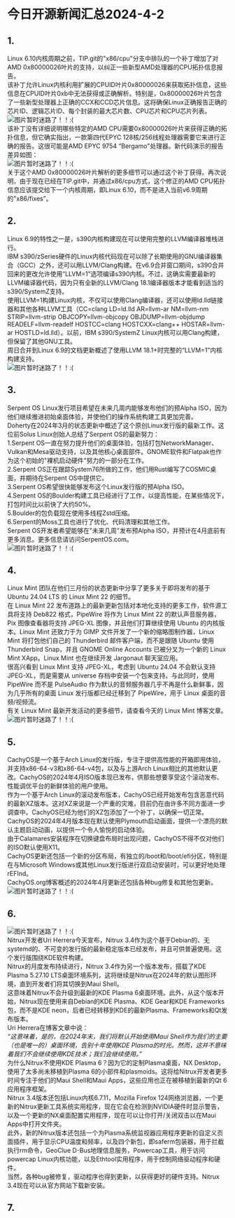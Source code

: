 # 今日开源新闻汇总2024-4-2
## 1.
Linux 6.10内核周期之前，TIP.git的"x86/cpu"分支中排队的一个补丁增加了对AMD 0x80000026叶片的支持，以纠正一些新型AMD处理器的CPU拓扑信息报告。
<br>
该补丁允许Linux内核利用扩展的CPUID叶片0x80000026来获取拓扑信息，这些信息在CPUID叶片0xb中无法获得或正确解析。特别是，0x80000026叶片包含了一些新型处理器上正确的CCX和CCD芯片信息。这将确保Linux正确报告正确的芯片ID、逻辑芯片ID、每个封装的最大芯片数、CPU芯片和CPU芯片列表。
<br>
![图片暂时迷路了！！:(](img/1-1.png)
<br>
该补丁没有详细说明哪些特定的AMD CPU需要0x80000026叶片来获得正确的拓扑信息，但它确实指出，一款第四代EPYC 128核/256线程处理器需要它来进行正确的报告。这很可能是AMD EPYC 9754 “Bergamo"处理器。新代码演示的报告差异如图：
<br>
![图片暂时迷路了！！:(](img/1-2.png)
<br>
关于这个AMD 0x80000026叶片解析的更多细节可以通过这个补丁获得。再次说明，由于现在已经在TIP.git中，并通过x86/cpu方式，这个修正的AMD CPU拓扑信息应该提交给下一个内核周期，即Linux 6.10，而不是进入当前v6.9周期的"x86/fixes”。
<br>
## 2.
Linux 6.9的特性之一是，s390内核构建现在可以使用完整的LLVM编译器堆栈进行。
<br>
IBM s390/zSeries硬件的Linux内核代码现在可以除了长期使用的GNU编译器集合（GCC）之外，还可以用LLVM/Clang构建。在v6.9合并窗口期间，s390合并回来的更改允许使用“LLVM=1”选项编译s390内核。不过，这确实需要最新的LLVM编译器代码，因为只有全新的LLVM/Clang 18.1编译器版本才能看到适当的s390/SystemZ支持。
<br>
使用LLVM=1构建Linux内核，不仅可以使用Clang编译器，还可以使用ld.lld链接器和其他各种LLVM工具（CC=clang LD=ld.lld AR=llvm-ar NM=llvm-nm STRIP=llvm-strip OBJCOPY=llvm-objcopy OBJDUMP=llvm-objdump READELF=llvm-readelf HOSTCC=clang HOSTCXX=clang++ HOSTAR=llvm-ar HOSTLD=ld.lld）。以前，IBM s390/SystemZ Linux内核可以用Clang构建，但保留了其他GNU工具。
<br>
周日合并到Linux 6.9的文档更新概述了使用LLVM 18.1+时完整的“LLVM=1”内核构建支持。
<br>
![图片暂时迷路了！！:(](img/2.png)
<br>
## 3.
Serpent OS Linux发行项目希望在未来几周内能够发布他们的预Alpha ISO，因为他们继续推进初始桌面体验，并使他们的操作系统构建工具更加完善。
<br>
Doherty在2024年3月的状态更新中概述了这个原创Linux发行版的最新工作。这位前Solus Linux创始人总结了Serpent OS的最新努力：
<br>
1.Serpent OS一直在努力提升他们的桌面体验，包括打包NetworkManager、Vulkan和Mesa驱动支持，以及其他核心桌面部件。GNOME软件和Flatpak也作为这个初始的"裸机启动硬件"努力的一部分在工作。
<br>
2.Serpent OS正在跟踪System76所做的工作，他们用Rust编写了COSMIC桌面，并期待在Serpent OS中提供它。
<br>
3.Serpent OS希望很快能够发布这个Linux发行版的预Alpha ISO。
<br>
4.Serpent OS的Boulder构建工具已经进行了工作，以提高性能，在某些情况下，打包时间比以前快了大约50%。
<br>
5.Boulder的包负载现在使用多线程Zstd压缩。
<br>
6.Serpent的Moss工具也进行了优化、代码清理和其他工作。
<br>
Serpent OS开发者希望能够在"未来几周"发布预Alpha ISO，并预计在4月底前有更多消息。更多信息请访问SerpentOS.com。
<br>
![图片暂时迷路了！！:(](img/3.png)
<br>
## 4.
Linux Mint 团队在他们三月份的状态更新中分享了更多关于即将发布的基于 Ubuntu 24.04 LTS 的 Linux Mint 22 的细节。
<br>
在 Linux Mint 22 发布道路上的最新更新包括对本地化支持的更多工作，软件源工具将支持 Deb822 格式，PipeWire 将作为 Linux Mint 22 的默认声音服务器，Pix 图像查看器将支持 JPEG-XL 图像，并且他们打算继续使用 Ubuntu 的内核版本。Linux Mint 还致力于为 GIMP 文件开发了一个新的缩略图制作器，Linux Mint 将打包他们自己的 Thunderbird 邮件客户端，而不是跟随 Ubuntu 使用 Thunderbird Snap，并且 GNOME Online Accounts 已被分叉为一个新的 Linux Mint XApp。Linux Mint 也在继续开发 Jargonaut 聊天室应用。
<br>
很高兴看到 Linux Mint 支持 JPEG-XL，考虑到 Ubuntu 24.04 不会默认支持 JPEG-XL，而是需要从 universe 存档中安装一个包来支持。与此同时，使用 PipeWire 而不是 PulseAudio 作为默认的音频服务器几乎不再是什么新鲜事，因为几乎所有的桌面 Linux 发行版都已经迁移到了 PipeWire，用于 Linux 桌面的音频/视频流。
<br>
有关 Linux Mint 最新开发活动的更多细节，请查看今天的 Linux Mint 博客文章。
<br>
![图片暂时迷路了！！:(](img/4.png)
<br>
## 5.
CachyOS是一个基于Arch Linux的发行版，专注于提供高性能的开箱即用体验，并支持x86-64-v3和x86-64-v4包，以及与上游Arch Linux相比的其他默认更改。CachyOS的2024年4月ISO版本现已发布，供那些想要享受这个滚动发布、性能调优平台的新鲜体验的用户使用。
<br>
作为一个基于Arch Linux的滚动发布版本，CachyOS已经开始发布包含恶意代码的最新XZ版本。这对XZ来说是一个严重的灾难，目前仍在由许多不同方面进一步调查中。CachyOS已经为他们的XZ包添加了一个补丁，以确保一切正常。
<br>
CachyOS的2024年4月版本现在默认使用Plymouth启动画面，提供一个漂亮的默认主题启动动画，以提供一个令人愉悦的启动体验。
<br>
由于Calamares安装程序在切换键盘布局时出现问题，CachyOS不得不仅对他们的ISO默认使用X11。
<br>
CachyOS更新还包括一个新的分区布局，有独立的/boot和/boot/efi分区，特别是在与Microsoft Windows或其他Linux发行版进行双启动安装时，可以更好地处理rEFInd。
<br>
CachyOS.org博客概述的2024年4月更新还包括各种bug修复和其他包更新。
<br>
![图片暂时迷路了！！:(](img/5.png)
<br>
## 6.
![图片暂时迷路了！！:(](img/6.png)
<br>
Nitrux开发者Uri Herrera今天宣布，Nitrux 3.4作为这个基于Debian的、无systemd的、不可变的发行版的最新稳定版本已经发布，并且可供普遍使用。这个发行版围绕KDE软件构建。
<br>
Nitrux的月度发布持续进行，Nitrux 3.4作为另一个版本发布，搭载了KDE Plasma 5.27.10 LTS桌面环境系列，这将继续是Nitrux在2024年的默认图形环境，直到开发者们将其切换到Maui Shell。
<br>
这意味着Nitrux不会升级到最新的KDE Plasma 6桌面环境。此外，从这个版本开始，Nitrux现在使用来自Debian的KDE Plasma、KDE Gear和KDE Frameworks包，而不是KDE neon，后者已经转移到KDE的最新Plasma、Frameworks和Qt发布版本。
<br>
Uri Herrera在博客文章中说：
<br>
*“这意味着，是的，在2024年末，我们将默认开始使用Maui Shell作为我们的主要（也是唯一的）桌面环境，告别十年使用KDE Plasma的时光。然而，这并不意味着我们不会继续使用KDE技术；我们会继续使用。”*
<br>
为什么Nitrux不使用KDE Plasma 6？因为它的定制Plasma桌面，NX Desktop，使用了太多尚未移植到Plasma 6的小部件和plasmoids。这将给Nitrux开发者更多时间专注于他们的Maui Shell和Maui Apps，这些应用也正在被移植到最新的Qt 6应用程序框架。
<br>
Nitrux 3.4版本还包括Linux内核6.7.11，Mozilla Firefox 124网络浏览器，一个更新的Nitrux更新工具系统实用程序，现在它会在检测到NVIDIA硬件时显示警告，以及一个更新的NX桌面配置实用程序，现在可以让你打开/关闭双击以在Maui Apps中打开文件夹。
<br>
此外，新的Nitrux版本还包括一个为Plasma系统监视器应用程序更新的自定义页面插件，用于显示CPU温度和频率，以及四个新包，即saferm包装器，用于拦截执行rm命令，GeoClue D-Bus地理信息服务，Powercap工具，用于访问powercap Linux内核功能，以及Ethtool实用程序，用于控制网络驱动程序和硬件。
<br>
当然，各种bug被修复，驱动程序也得到更新，以获得更好的硬件支持。Nitrux 3.4现在可以从官方网站下载新安装。
<br>
## 7.
